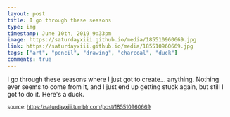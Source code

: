 ```yaml
---
layout: post
title: I go through these seasons
type: img
timestamp: June 10th, 2019 9:33pm
image: https://saturdayxiii.github.io/media/185510960669.jpg
link: https://saturdayxiii.github.io/media/185510960669.jpg
tags: ["art", "pencil", "drawing", "charcoal", "duck"]
comments: true
---
```


I go through these seasons where I just got to create&hellip; anything.  Nothing ever seems to come from it, and I just end up getting stuck again, but still I got to do it.
Here's a duck.
 
  
<small>source: https://saturdayxiii.tumblr.com/post/185510960669</small>